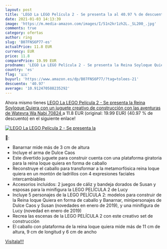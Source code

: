 ```yaml
---
layout: post
title: 'LEGO La LEGO Película 2 - Se presenta la al 40.97 % de descuento'
date: 2021-01-03 14:13:39
image: 'https://m.media-amazon.com/images/I/51n2kr1zh2L._SL200_.jpg'
comments: true
category: ofertas
author: ring
slug: 'B07FNS6P77-es'
actualPrice: 11.8 EUR
currency: EUR
price: 11.8
comparePrice: 19.99 EUR
prodname: 'LEGO La LEGO Película 2 - Se presenta la Reina Soyloque Quiera con un juguete creativo de construcción con las aventuras de Watevra Wa Nabi  70824 '
country: 'es'
flag: '🇪🇸'
buyurl: 'https://www.amazon.es/dp/B07FNS6P77/?tag=tolees-21'
descuento: '40.97'
average: '10.912470588235292'
---
```


Ahora mismo tienes [LEGO La LEGO Película 2 - Se presenta la Reina Soyloque Quiera con un juguete creativo de construcción con las aventuras de Watevra Wa Nabi  70824 ](https://www.amazon.es/dp/B07FNS6P77/?tag=tolees-21) a 11.8 EUR (original: 19.99 EUR) (40.97 %  de descuento) en el siguiente enlace!

[![LEGO La LEGO Película 2 - Se presenta la](https://m.media-amazon.com/images/I/51n2kr1zh2L._SL200_.jpg)](https://www.amazon.es/dp/B07FNS6P77/?tag=tolees-21)

🔎:

- Banarnar mide más de 3 cm de altura
- Incluye el arma de Dulce Caos
- Este divertido juguete para construir cuenta con una plataforma giratoria para la reina loque quiera en forma de caballo
- Reconstruye el caballo para transformar a la metamorfósica reina loque quiera en un montón de ladrillos con 4 expresiones faciales intercambiables
- Accesorios incluidos: 2 juegos de cáliz y bandeja dorados de Susan y esposas para la minifigura la LEGO PELÍCULA 2 de Lucy
- Incluye 5 personajes de la LEGO PELÍCULA 2: modelos para construir de la Reina loque Quiera en forma de caballo y Banarnar, minipersonajes de Dulce Caos y Susan (novedades en enero de 2019), y una minifigura de Lucy (novedad en enero de 2019)
- Recrea las escenas de la LEGO PELÍCULA 2 con este creativo set de construcción
- El caballo con plataforma de la reina loque quiera mide más de 11 cm de altura, 9 cm de longitud y 6 cm de ancho

[Visítala!!!](https://www.amazon.es/dp/B07FNS6P77/?tag=tolees-21)
